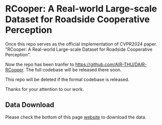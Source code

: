 # RCooper: A Real-world Large-scale Dataset for Roadside Cooperative Perception

Once this repo serves as the official implementation of CVPR2024 paper. "RCooper: A Real-world Large-scale Dataset for Roadside Cooperative Perception".

Now the repo has been tranfer to https://github.com/AIR-THU/DAIR-RCooper. The full codebase will be released there soon.

This repo will be deleted if the formal codebase is released.

Thanks for your attention to our work.

## Data Download
Please check the bottom of this page [website](https://www.t3caic.com/qingzhen/) to download the data.